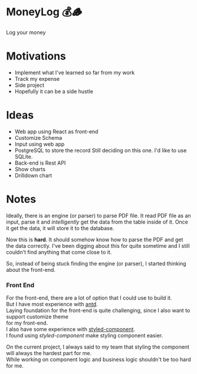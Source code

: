 # MoneyLog 💰🪵
Log your money

# Motivations
- Implement what I've learned so far from my work
- Track my expense
- Side project
- Hopefully it can be a side hustle

# Ideas
- Web app using React as front-end
- Customize Schema
- Input using web app
- PostgreSQL to store the record
  Still deciding on this one. I'd like to use SQLite.
- Back-end is Rest API
- Show charts
- Drilldown chart

# Notes
Ideally, there is an engine (or parser) to parse PDF file.
It read PDF file as an input, parse it and *intelligently* get the data
from the table inside of it. Once it get the data, it will store it to the database.

Now this is **hard**. It should somehow know how to parse the PDF and get the data correctly.
I've been digging about this for quite sometime and I still couldn't find anything
that come close to it.

So, instead of being stuck finding the engine (or parser), I started thinking about the front-end.

### Front End
For the front-end, there are a lot of option that I could use to build it.  
But I have most experience with [antd](https://ant.design/ "antd").  
Laying foundation for the front-end is quite challenging, since I also want to support customize theme  
for my front-end.  
I also have some experience with [styled-component](https://styled-components.com/ "styled-component").  
I found using *styled-component* make styling component easier.

On the current project, I always said to my team that styling the component will always the hardest part for me.  
While working on component logic and business logic shouldn't be too hard for me.
